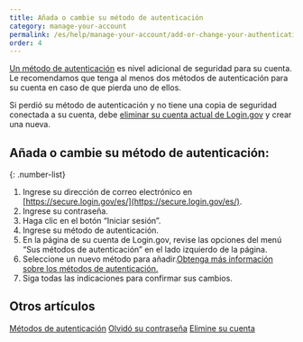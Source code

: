 ```yaml
---
title: Añada o cambie su método de autenticación
category: manage-your-account
permalink: /es/help/manage-your-account/add-or-change-your-authentication-method/
order: 4
---
```

[Un método de autenticación](/es/help/get-started/authentication-methods/) es nivel adicional de seguridad para su cuenta. Le recomendamos que tenga al menos dos métodos de autenticación para su cuenta en caso de que pierda uno de ellos.

Si perdió su método de autenticación y no tiene una copia de seguridad conectada a su cuenta, debe [eliminar su cuenta actual de Login.gov](/es/help/manage-your-account/delete-your-account/) y crear una nueva.

## Añada o cambie su método de autenticación:

{: .number-list}
1. Ingrese su dirección de correo electrónico en [https://secure.login.gov/es/](https://secure.login.gov/es/).
2. Ingrese su contraseña.
3. Haga clic en el botón “Iniciar sesión”.
4. Ingrese su método de autenticación.
5. En la página de su cuenta de Login.gov, revise las opciones del menú “Sus métodos de autenticación” en el lado izquierdo de la página.
6. Seleccione un nuevo método para añadir.[Obtenga más información sobre los métodos de autenticación.](/es/help/get-started/authentication-methods/)
7. Siga todas las indicaciones para confirmar sus cambios.

## Otros artículos

[Métodos de autenticación](/es/help/get-started/authentication-methods/)
[Olvidó su contraseña](/es/help/trouble-signing-in/forgot-your-password/)
[Elimine su cuenta](/es/help/manage-your-account/delete-your-account/)
